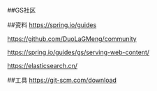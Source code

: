 ##GS社区

##资料
https://spring.io/guides

https://github.com/DuoLaGMeng/community

https://spring.io/guides/gs/serving-web-content/

https://elasticsearch.cn/

##工具
https://git-scm.com/download
